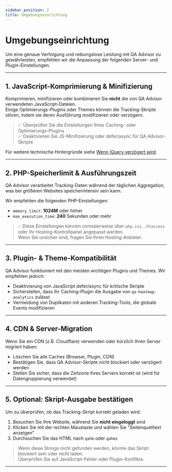```yaml
---
sidebar_position: 2
title: Umgebungseinrichtung
---
```


# Umgebungseinrichtung

Um eine genaue Verfolgung und reibungslose Leistung mit QA Advisor zu gewährleisten, empfehlen wir die Anpassung der folgenden Server- und Plugin-Einstellungen.

---

## 1. JavaScript-Komprimierung & Minifizierung

Komprimieren, minifizieren oder kombinieren Sie **nicht** die von QA Advisor verwendeten JavaScript-Dateien.  
Einige Optimierungs-Plugins oder Themes können die Tracking-Skripte stören, indem sie deren Ausführung modifizieren oder verzögern.

> ✅ Überprüfen Sie die Einstellungen Ihres Caching- oder Optimierungs-Plugins  
> ✅ Deaktivieren Sie JS-Minifizierung oder defer/async für QA Advisor-Skripte

Für weitere technische Hintergründe siehe [Wenn jQuery verzögert wird](/docs/user-manual/getting-started/when-defer-jquery).

---

## 2. PHP-Speicherlimit & Ausführungszeit

QA Advisor verarbeitet Tracking-Daten während der täglichen Aggregation, was bei größeren Websites speicherintensiv sein kann.

Wir empfehlen die folgenden PHP-Einstellungen:

- `memory_limit`: **1024M** oder höher  
- `max_execution_time`: **240** Sekunden oder mehr

> 💡 Diese Einstellungen können normalerweise über `php.ini`, `.htaccess` oder Ihr Hosting-Kontrollpanel angepasst werden.  
> Wenn Sie unsicher sind, fragen Sie Ihren Hosting-Anbieter.

---

## 3. Plugin- & Theme-Kompatibilität

QA Advisor funktioniert mit den meisten wichtigen Plugins und Themes. Wir empfehlen jedoch:

- Deaktivierung von JavaScript defer/async für kritische Skripte
- Sicherstellen, dass Ihr Caching-Plugin die Ausgabe von `qa-heatmap-analytics` zulässt
- Vermeidung von Duplikaten mit anderen Tracking-Tools, die globale Events modifizieren

---

## 4. CDN & Server-Migration

Wenn Sie ein CDN (z.B. Cloudflare) verwenden oder kürzlich Ihren Server migriert haben:

- Löschen Sie alle Caches (Browser, Plugin, CDN)
- Bestätigen Sie, dass QA Advisor-Skripte nicht blockiert oder verzögert werden
- Stellen Sie sicher, dass die Zeitzone Ihres Servers korrekt ist (wird für Datengruppierung verwendet)

---

## 5. Optional: Skript-Ausgabe bestätigen

Um zu überprüfen, ob das Tracking-Skript korrekt geladen wird:

1. Besuchen Sie Ihre Website, während Sie **nicht eingeloggt** sind
2. Klicken Sie mit der rechten Maustaste und wählen Sie "Seitenquelltext anzeigen"
3. Durchsuchen Sie das HTML nach `qahm` oder `qahmz`

> Wenn diese Strings nicht gefunden werden, könnte das Skript blockiert sein oder nicht laden.  
> Überprüfen Sie auf JavaScript-Fehler oder Plugin-Konflikte.

---
